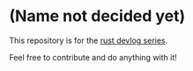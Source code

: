 # (Name not decided yet)
This repository is for the [rust devlog series](https://www.youtube.com/channel/UCTzPCVbQwTg27fgYGEwHQtA).

Feel free to contribute and do anything with it!